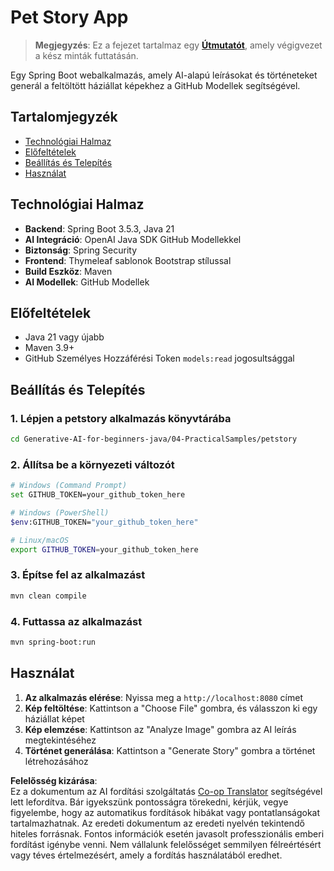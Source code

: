 <!--
CO_OP_TRANSLATOR_METADATA:
{
  "original_hash": "69dffd84127360d3f9446b89de471abe",
  "translation_date": "2025-07-21T21:36:28+00:00",
  "source_file": "04-PracticalSamples/petstory/README.md",
  "language_code": "hu"
}
-->
# Pet Story App

>**Megjegyzés**: Ez a fejezet tartalmaz egy [**Útmutatót**](./TUTORIAL.md), amely végigvezet a kész minták futtatásán.

Egy Spring Boot webalkalmazás, amely AI-alapú leírásokat és történeteket generál a feltöltött háziállat képekhez a GitHub Modellek segítségével.

## Tartalomjegyzék

- [Technológiai Halmaz](../../../../04-PracticalSamples/petstory)
- [Előfeltételek](../../../../04-PracticalSamples/petstory)
- [Beállítás és Telepítés](../../../../04-PracticalSamples/petstory)
- [Használat](../../../../04-PracticalSamples/petstory)

## Technológiai Halmaz

- **Backend**: Spring Boot 3.5.3, Java 21
- **AI Integráció**: OpenAI Java SDK GitHub Modellekkel
- **Biztonság**: Spring Security
- **Frontend**: Thymeleaf sablonok Bootstrap stílussal
- **Build Eszköz**: Maven
- **AI Modellek**: GitHub Modellek

## Előfeltételek

- Java 21 vagy újabb
- Maven 3.9+
- GitHub Személyes Hozzáférési Token `models:read` jogosultsággal

## Beállítás és Telepítés

### 1. Lépjen a petstory alkalmazás könyvtárába
```bash
cd Generative-AI-for-beginners-java/04-PracticalSamples/petstory
```

### 2. Állítsa be a környezeti változót
   ```bash
   # Windows (Command Prompt)
   set GITHUB_TOKEN=your_github_token_here
   
   # Windows (PowerShell)
   $env:GITHUB_TOKEN="your_github_token_here"
   
   # Linux/macOS
   export GITHUB_TOKEN=your_github_token_here
   ```

### 3. Építse fel az alkalmazást
```bash
mvn clean compile
```

### 4. Futtassa az alkalmazást
```bash
mvn spring-boot:run
```

## Használat

1. **Az alkalmazás elérése**: Nyissa meg a `http://localhost:8080` címet
2. **Kép feltöltése**: Kattintson a "Choose File" gombra, és válasszon ki egy háziállat képet
3. **Kép elemzése**: Kattintson az "Analyze Image" gombra az AI leírás megtekintéséhez
4. **Történet generálása**: Kattintson a "Generate Story" gombra a történet létrehozásához

**Felelősség kizárása**:  
Ez a dokumentum az AI fordítási szolgáltatás [Co-op Translator](https://github.com/Azure/co-op-translator) segítségével lett lefordítva. Bár igyekszünk pontosságra törekedni, kérjük, vegye figyelembe, hogy az automatikus fordítások hibákat vagy pontatlanságokat tartalmazhatnak. Az eredeti dokumentum az eredeti nyelvén tekintendő hiteles forrásnak. Fontos információk esetén javasolt professzionális emberi fordítást igénybe venni. Nem vállalunk felelősséget semmilyen félreértésért vagy téves értelmezésért, amely a fordítás használatából eredhet.